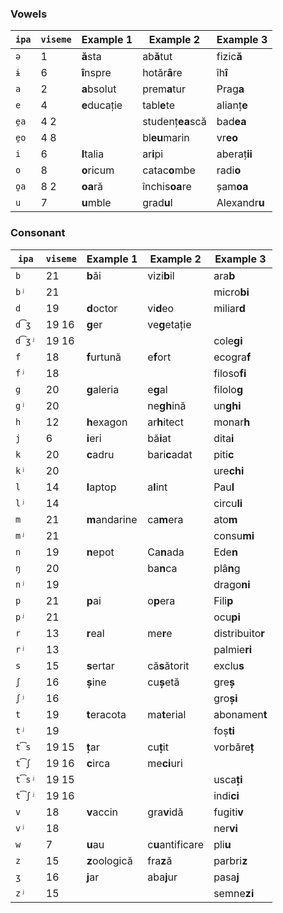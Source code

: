 ### Vowels

| `ipa` | `viseme` | Example 1     | Example 2        | Example 3        |
|-------|----------|---------------|------------------|------------------|
| `ə`   | 1        | **ă**sta      | ab**ă**tut       | fizic**ă**       |
| `ɨ`   | 6        | **î**nspre    | hotăr**â**re     | îh**î**          |
| `a`   | 2        | **a**bsolut   | prem**a**tur     | Prag**a**        |
| `e`   | 4        | **e**ducație  | tabl**e**te      | alianț**e**      |
| `e̯a` | 4 2      |               | studenț**ea**scă | bad**ea**        |
| `e̯o` | 4 8      |               | bl**eu**marin    | vr**eo**         |
| `i`   | 6        | **I**talia    | ar**i**pi        | aberaț**ii**     |
| `o`   | 8        | **o**ricum    | catac**o**mbe    | radi**o**        |
| `o̯a` | 8 2      | **oa**ră      | închis**oa**re   | șam**oa**        |
| `u`   | 7        | **u**mble     | grad**u**l       | Alexandr**u**    |

### Consonant

| `ipa` | `viseme` | Example 1     | Example 2        | Example 3        |
|-------|----------|---------------|------------------|------------------|
| `b`   | 21       | **b**ăi       | vizi**b**il      | ara**b**         |
| `bʲ`  | 21       |               |                  | micro**bi**      |
| `d`   | 19       | **d**octor    | vi**d**eo        | miliar**d**      |
| `d͡ʒ` | 19 16    | **g**er       | ve**g**etație    |                  |
| `d͡ʒʲ`| 19 16    |               |                  | cole**gi**       |
| `f`   | 18       | **f**urtună   | e**f**ort        | ecogra**f**      |
| `fʲ`  | 18       |               |                  | filoso**fi**     |
| `g`   | 20       | **g**aleria   | e**g**al         | filolo**g**      |
| `gʲ`  | 20       |               | ne**gh**ină      | un**ghi**        |
| `h`   | 12       | **h**exagon   | ar**h**itect     | monar**h**       |
| `j`   | 6        | **i**eri      | bă**i**at        | dita**i**        |
| `k`   | 20       | **c**adru     | bari**c**adat    | piti**c**        |
| `kʲ`  | 20       |               |                  | ure**chi**       |
| `l`   | 14       | **l**aptop    | a**l**int        | Pau**l**         |
| `lʲ`  | 14       |               |                  | circu**li**      |
| `m`   | 21       | **m**andarine | ca**m**era       | ato**m**         |
| `mʲ`  | 21       |               |                  | consu**mi**      |
| `n`   | 19       | **n**epot     | Ca**n**ada       | Ede**n**         |
| `ŋ`   | 20       |               | ba**n**ca        | plâ**n**g        |
| `nʲ`  | 19       |               |                  | drago**ni**      |
| `p`   | 21       | **p**ai       | o**p**era        | Fili**p**        |
| `pʲ`  | 21       |               |                  | ocu**pi**        |
| `r`   | 13       | **r**eal      | me**r**e         | distribuito**r** |
| `rʲ`  | 13       |               |                  | palmie**ri**     |
| `s`   | 15       | **s**ertar    | că**s**ătorit    | exclu**s**       |
| `ʃ`   | 16       | **ș**ine      | cu**ș**etă       | gre**ș**         |
| `ʃʲ`  | 16       |               |                  | gro**și**        |
| `t`   | 19       | **t**eracota  | ma**t**erial     | abonamen**t**    |
| `tʲ`  | 19       |               |                  | foș**ti**        |
| `t͡s` | 19 15    | **ț**ar       | cu**ț**it        | vorbăre**ț**     |
| `t͡ʃ` | 19 16    | **c**irca     | me**ci**uri      |                  |
| `t͡sʲ`| 19 15    |               |                  | usca**ți**       |
| `t͡ʃʲ`| 19 16    |               |                  | indi**ci**       |
| `v`   | 18       | **v**accin    | gra**v**idă      | fugiti**v**      |
| `vʲ`  | 18       |               |                  | ner**vi**        |
| `w`   | 7        | **u**au       | c**u**antificare | pli**u**         |
| `z`   | 15       | **z**oologică | fra**z**ă        | parbri**z**      |
| `ʒ`   | 16       | **j**ar       | aba**j**ur       | pasa**j**        |
| `zʲ`  | 15       |               |                  | semne**zi**      |